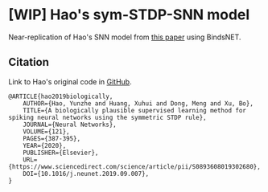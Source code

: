 # [WIP] Hao's sym-STDP-SNN model

Near-replication of Hao's SNN model from [this paper](https://www.sciencedirect.com/science/article/pii/S0893608019302680)
using BindsNET.


## Citation

Link to Hao's original code in [GitHub](https://github.com/haoyz/sym-STDP-SNN).

```
@ARTICLE{hao2019biologically,
	AUTHOR={Hao, Yunzhe and Huang, Xuhui and Dong, Meng and Xu, Bo},
	TITLE={A biologically plausible supervised learning method for spiking neural networks using the symmetric STDP rule},
	JOURNAL={Neural Networks},
	VOLUME={121},
	PAGES={387-395},
	YEAR={2020},
	PUBLISHER={Elsevier},
	URL={https://www.sciencedirect.com/science/article/pii/S0893608019302680},
	DOI={10.1016/j.neunet.2019.09.007},
}
```
